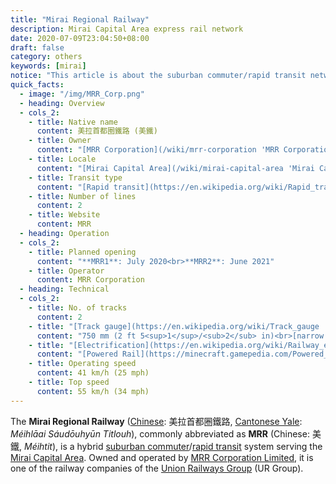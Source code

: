 ```yaml
---
title: "Mirai Regional Railway"
description: Mirai Capital Area express rail network
date: 2020-07-09T23:04:50+08:00
draft: false
category: others
keywords: [mirai]
notice: "This article is about the suburban commuter/rapid transit network in Mirai. For the company that operates it, see [MRR Corporation](/wiki/mrr-coporation 'MRR Corporation')."
quick_facts:
  - image: "/img/MRR_Corp.png"
  - heading: Overview
  - cols_2:
    - title: Native name
      content: 美拉首都圈鐵路 (美鐵)
    - title: Owner
      content: "[MRR Corporation](/wiki/mrr-corporation 'MRR Corporation')"
    - title: Locale
      content: "[Mirai Capital Area](/wiki/mirai-capital-area 'Mirai Capital Area')"
    - title: Transit type
      content: "[Rapid transit](https://en.wikipedia.org/wiki/Rapid_transit 'Rapid transit')/[Commuter rail](https://en.wikipedia.org/wiki/Commuter_rail 'Commuter rail')"
    - title: Number of lines
      content: 2
    - title: Website
      content: MRR
  - heading: Operation
  - cols_2:
    - title: Planned opening
      content: "**MRR1**: July 2020<br>**MRR2**: June 2021"
    - title: Operator
      content: MRR Corporation
  - heading: Technical
  - cols_2:
    - title: No. of tracks
      content: 2
    - title: "[Track gauge](https://en.wikipedia.org/wiki/Track_gauge 'Track gauge')"
      content: "750 mm (2 ft ​5<sup>1</sup>/<sub>2</sub> in)<br>[narrow gauge](https://en.wikipedia.org/wiki/Narrow-gauge_railway 'Narrow-gauge railway')"
    - title: "[Electrification](https://en.wikipedia.org/wiki/Railway_electrification_system 'Railway electrification system')"
      content: "[Powered Rail](https://minecraft.gamepedia.com/Powered_Rail 'Powered Rail')"
    - title: Operating speed
      content: 41 km/h (25 mph)
    - title: Top speed
      content: 55 km/h (34 mph)
---
```


The **Mirai Regional Railway** ([Chinese](https://en.wikipedia.org/wiki/Traditional_Chinese_characters "Traditional Chinese characters"): 美拉首都圈鐵路, [Cantonese Yale](https://en.wikipedia.org/wiki/Yale_romanization_of_Cantonese "Yale romanization of Cantonese"): *Méihlāai Sáudōuhyūn Titlouh*), commonly abbreviated as **MRR** (Chinese: 美鐵, *Méihtit*), is a hybrid [suburban commuter](https://en.wikipedia.org/wiki/Commuter_rail "Commuter rail")/[rapid transit](https://en.wikipedia.org/wiki/Rapid_transit "Rapid transit") system serving the [Mirai Capital Area](/wiki/mirai-capital-area "Mirai Capital Area"). Owned and operated by [MRR Corporation Limited](/wiki/mrr-corporation "MRR Corporation"), it is one of the railway companies of the [Union Railways Group](/wiki/union-railways-group "Union Railways Group") (UR Group).